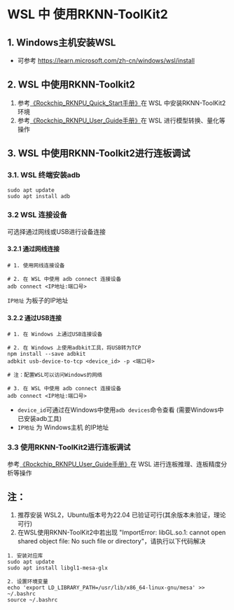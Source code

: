 # WSL 中 使用RKNN-ToolKit2

## 1. Windows主机安装WSL
- 可参考 https://learn.microsoft.com/zh-cn/windows/wsl/install

## 2. WSL 中使用RKNN-Toolkit2
1. 参考[《Rockchip_RKNPU_Quick_Start手册》](https://github.com/airockchip/rknn-toolkit2/blob/master/doc/01_Rockchip_RKNPU_Quick_Start_RKNN_SDK_V2.0.0beta0_CN.pdf)在 WSL 中安装RKNN-ToolKit2环境
2. 参考[《Rockchip_RKNPU_User_Guide手册》](https://github.com/airockchip/rknn-toolkit2/blob/master/doc/02_Rockchip_RKNPU_User_Guide_RKNN_SDK_V2.0.0beta0_CN.pdf)在 WSL 进行模型转换、量化等操作

## 3. WSL 中使用RKNN-Toolkit2进行连板调试

### 3.1. WSL 终端安装adb
```
sudo apt update
sudo apt install adb
```

### 3.2 WSL 连接设备
可选择通过网线或USB进行设备连接

#### 3.2.1 通过网线连接
```
# 1. 使用网线连接设备

# 2. 在 WSL 中使用 adb connect 连接设备
adb connect <IP地址:端口号>
```
`IP地址` 为板子的IP地址


#### 3.2.2 通过USB连接
```
# 1. 在 Windows 上通过USB连接设备

# 2. 在 Windows 上使用adbkit工具，将USB转为TCP
npm install --save adbkit
adbkit usb-device-to-tcp <device_id> -p <端口号>

# 注：配置WSL可以访问Windows的网络

# 3. 在 WSL 中使用 adb connect 连接设备
adb connect <IP地址:端口号>
```
- `device_id`可通过在Windows中使用`adb devices`命令查看 (需要Windows中已安装adb工具)
- `IP地址` 为 Windows主机 的IP地址

### 3.3 使用RKNN-ToolKit2进行连板调试
参考[《Rockchip_RKNPU_User_Guide手册》](https://github.com/airockchip/rknn-toolkit2/blob/master/doc/02_Rockchip_RKNPU_User_Guide_RKNN_SDK_V2.0.0beta0_CN.pdf)在 WSL 进行连板推理、连板精度分析等操作



## 注：
1. 推荐安装 WSL2，Ubuntu版本号为22.04 已验证可行(其余版本未验证，理论可行)
2. 在WSL使用RKNN-ToolKit2中若出现 "ImportError: libGL.so.1: cannot open shared object file: No such file or directory"，请执行以下代码解决
```
1. 安装对应库
sudo apt update
sudo apt install libgl1-mesa-glx

2. 设置环境变量
echo 'export LD_LIBRARY_PATH=/usr/lib/x86_64-linux-gnu/mesa' >> ~/.bashrc
source ~/.bashrc
```